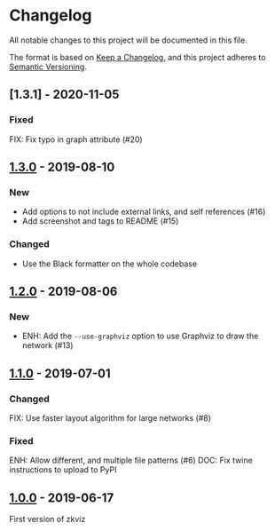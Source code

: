 # Changelog

All notable changes to this project will be documented in this file.

The format is based on [Keep a Changelog](https://keepachangelog.com/en/1.0.0/),
and this project adheres to [Semantic Versioning](https://semver.org/spec/v2.0.0.html).

## [1.3.1] - 2020-11-05

### Fixed
FIX: Fix typo in graph attribute (#20)

## [1.3.0] - 2019-08-10

### New
* Add options to not include external links, and self references (#16)
* Add screenshot and tags to README (#15)

### Changed
* Use the Black formatter on the whole codebase

## [1.2.0] - 2019-08-06

### New

* ENH: Add the `--use-graphviz` option to use Graphviz to draw the network (#13)

## [1.1.0] - 2019-07-01

### Changed
FIX: Use faster layout algorithm for large networks (#8)

### Fixed
ENH: Allow different, and multiple file patterns (#6)
DOC: Fix twine instructions to upload to PyPI

## [1.0.0] - 2019-06-17

First version of zkviz


[Unreleased]: https://github.com/Zettelkasten-Method/zkviz/compare/v1.0.0...HEAD
[1.0.0]: https://github.com/Zettelkasten-Method/zkviz/compare/04d473f...v1.0.0
[1.1.0]: https://github.com/Zettelkasten-Method/zkviz/compare/v1.0.0...v1.1.0
[1.2.0]: https://github.com/Zettelkasten-Method/zkviz/compare/v1.1.0...v1.2.0
[1.3.0]: https://github.com/Zettelkasten-Method/zkviz/compare/v1.2.0...v1.3.0

